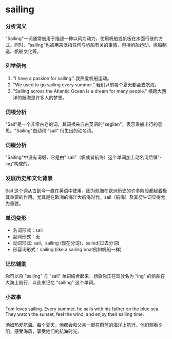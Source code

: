 # sailing

### 分析词义

  

"Sailing"一词通常被用于描述一种以风为动力，使用帆船或帆板在水面行驶的方式。同时，“sailing”也被用来泛指任何与帆船有关的事情，包括帆船运动、帆船制造、帆船文化等。

  

### 列举例句

  

1.  "I have a passion for sailing." 我热爱帆船运动。
2.  "We used to go sailing every summer." 我们以前每个夏天都会去航海。
3.  "Sailing across the Atlantic Ocean is a dream for many people." 横跨大西洋的航海是许多人的梦想。

  

### 词根分析

  

"Sail"是一个非常古老的词，其词根来自古英语的"seglian"，表示乘船出行的意思。"Sailing"由动词 "sail" 衍生出的动名词。

  

### 词缀分析

  

"Sailing"中没有词缀，它是由" sail"（帆或者航海）这个单词加上动名词后缀"-ing"构成的。

  

### 发展历史和文化背景

  

Sail 这个词从古到今一直在英语中使用，因为航海在欧洲历史的许多阶段都起着极其重要的作用。尤其是在欧洲的海洋大航海时代，sail（航海）及其衍生词显得尤为重要。

  

### 单词变形

  

*   名词形式：sail
*   副词形式：无
*   动词形式: sail，sailing (现在分词)，sailed(过去分词)
*   形容词形式：sailing (like a sailing boat例如帆船一样)

  

### 记忆辅助

  

你可以将 "sailing" 与 "sail" 单词结合起来，想象你正在驾驶名为 "ing" 的帆船在大海上航行，以此来记忆 "sailing" 这个单词。

  

### 小故事

  

Tom loves sailing. Every summer, he sails with his father on the blue sea. They watch the sunset, feel the wind, and enjoy their sailing time.

  

汤姆热爱航海。每个夏天，他都会和父亲一起在蔚蓝的海洋上航行。他们观看夕阳，感受海风，享受他们的航海时光。
